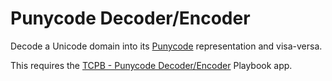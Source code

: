 # Punycode Decoder/Encoder

Decode a Unicode domain into its [Punycode](https://wikipedia.org/wiki/Punycode) representation and visa-versa.

This requires the [TCPB - Punycode Decoder/Encoder](https://github.com/ThreatConnect-Inc/threatconnect-playbooks/tree/master/apps/TCPB_-_Punycode_Decoder) Playbook app.
